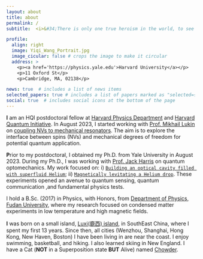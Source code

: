 ```yaml
---
layout: about
title: about
permalink: /
subtitle:  <i>&#34;There is only one true heroism in the world, to see the world as it is, and to love it.&#34;</i>

profile:
  align: right
  image: Yiqi_Wang_Portrait.jpg
  image_cicular: false # crops the image to make it circular
  address: >
    <p><a href='https://physics.yale.edu'>Harvard University</a></p>
    <p>11 Oxford St</p>
    <p>Cambridge, MA, 02138</p>

news: true  # includes a list of news items
selected_papers: true # includes a list of papers marked as "selected={true}"
social: true  # includes social icons at the bottom of the page
---
```

**I** am an HQI postdoctoral fellow at [Harvard Physics Department](https://www.physics.harvard.edu) and [Harvard Quantum Initiative](https://quantum.harvard.edu).
In August 2023, I started working with [Prof. Mikhail Lukin](https://www.physics.harvard.edu/people/facpages/lukin) on [coupling NVs to mechanical resonators](https://lukin.physics.harvard.edu/coupling-nvs-mechanical-resonators). The aim is to explore the interface between spins (NVs) and mechanical degrees of freedom for potential quantum application.
<!--
allows for a variety of applications and experimental observations. For example, one can deterministically entangle pairs of spins through their coherent coupling with the dynamics of a resonator, even for large spin-spin distance separations and thermal resonator states. Additionally, the resonator could be cooled close to the quantum ground state by bringing a strongly coupled bath of spins into resonance, introducing the possibility of single phonon experiments and quantum state preparation of a mesoscopic object. -->

**P**rior to my postdoctoral, I obtained my Ph.D. from Yale University in August 2023. During my Ph.D., I was working with [Prof. Jack Harris](https://physics.yale.edu/people/jack-harris) on quantum optomechanics. My work focused on: i) [`Building an optical cavity filled with superfluid Helium`](/projects/phonon); ii) [`Magnetically levitating a Helium drop`](/projects/levitated). These experiments opened an avenue to quantum sensing, quantum communication ,and fundamental physics tests.
<!-- **I** am a sixth-year [Applied Physics](https://appliedphysics.yale.edu/) Ph.D. student from Yale University. In January 2018, I started working with [Prof. Jack Harris](https://physics.yale.edu/people/jack-harris) on Optomechanics in the quantum regime. More specifically, we are using optics to manipulate and measure the motional state of a massive oscillator near its zero-point motion. Here, my work focuses on: i) [`Building an optical cavity filled with superfluid Helium`](/projects/phonon); ii) [`Magnetically levitating a Helium drop`](/projects/levitated). These experiments aim to bridge the gap between macroscopicity and quantum phenomena. This intriguing overlap leads to versatile applications, such as quantum sensing, quantum communication ,and fundamental physics tests. -->

I hold a B.Sc. (2017) in Physics, with Honors, from [Department of Physics, Fudan University](https://phys.fudan.edu.cn/eng/), where my research focused on condensed matter experiments in low temperature and high magnetic fields.

**I** was born on a small island, [Luxi(鹿西) island](../assets/img/Luxi.jpeg), in SouthEast China, where I spent my first 13 years. Since then, all cities (Wenzhou, Shanghai, Hong Kong, New Haven, Boston) I have been living in are near the coast. I enjoy swimming, basketball, and hiking. I also learned skiing in New England. I have a Cat (**NOT** in a Superposition state **BUT** Alive) named [Chowder](../assets/img/Chowder.jpeg).
